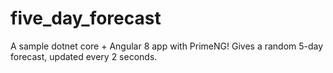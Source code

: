 # five_day_forecast

A sample dotnet core + Angular 8 app with PrimeNG! Gives a random 5-day forecast, updated every 2 seconds.
